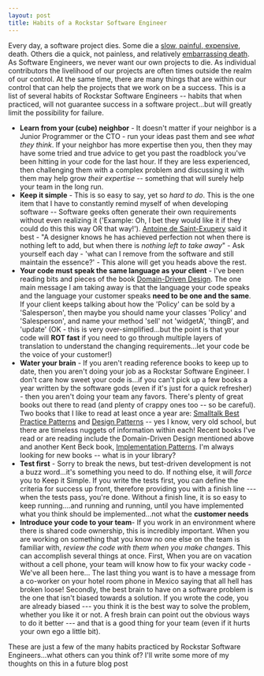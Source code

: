 ```yaml
---
layout: post
title: Habits of a Rockstar Software Engineer
---
```

Every day, a software project dies.  Some die a [slow, painful, expensive](http://news.cnet.com/IBM-nabs-California-welfare-contract/2100-1011), death.  Others die a quick, not painless, and relatively [embarrassing death](http://www.techcrunch.com/2009/01/03/journalspace-drama-all-data-lost-without-backup-company-deadpooled/). As Software Engineers, we never want our own projects to die. As individual contributors the livelihood of our projects are often times outside the realm of our control. At the same time, there are many things that are within our control that can help the projects that we work on be a success.  This is a list of several habits of Rockstar Software Engineers -- habits that when practiced, will not guarantee success in a software project...but will greatly limit the possibility for failure.

+ __Learn from your (cube) neighbor__ - It doesn't matter if your neighbor is a Junior Programmer or the CTO - run your ideas past them and see *what they think*. If your neighbor has more expertise then you, then they may have some tried and true advice to get you past the roadblock you've been hitting in your code for the last hour.  If they are less experienced, then challenging them with a complex problem and discussing it with them may help grow *their expertise* -- something that will surely help your team in the long run.
+ __Keep it simple__ - This is so easy to say, yet so *hard to do*. This is the one item that I have to constantly remind myself of when developing software -- Software geeks often generate their own requirements without even realizing it ('Example:  Oh, I bet they would like it if they could do this this way OR that way!'). [Antoine de Saint-Exupery](http://en.wikipedia.org/wiki/Antoine_de_Saint_Exup%C3%A9ry) said it best - "A designer knows he has achieved perfection not when there is nothing left to add, but when there is *nothing left to take away*"  - Ask yourself each day - 'what can I remove from the software and still maintain the essence?' - This alone will get you heads above the rest.
+ __Your code must speak the same language as your client__ - I've been reading bits and pieces of the book [Domain-Driven Design](http://www.amazon.com/Domain-Driven-Design-Tackling-Complexity-Software/dp/0321125215). The one main message I am taking away is that the language your code speaks and the language your customer speaks __need to be one and the same__. If your client keeps talking about how the 'Policy' can be sold by a 'Salesperson', then maybe you should name your classes 'Policy' and 'Salesperson', and name your method 'sell' not 'widgetA', 'thingB', and 'update' (OK - this is very over-simplified...but the point is that your code will __ROT fast__ if you need to go through multiple layers of translation to understand the changing requirements...let your code be the voice of your customer!)
+ __Water your brain__ - If you aren't reading reference books to keep up to date, then you aren't doing your job as a Rockstar Software Engineer. I don't care how sweet your code is...if you can't pick up a few books a year written by the software gods (even if it's just for a quick refresher) - then you aren't doing your team any favors. There's plenty of great books out there to read (and plenty of crappy ones too -- so be careful).  Two books that I like to read at least once a year are: [Smalltalk Best Practice Patterns](http://www.amazon.com/Smalltalk-Best-Practice-Patterns-Kent/dp/013476904X) and [Design Patterns](http://www.amazon.com/Design-Patterns-Object-Oriented-Addison-Wesley-Professional/dp/0201633612/) -- yes I know, very old school, but there are timeless nuggets of information within each! Recent books I've read or are reading include the Domain-Driven Design mentioned above and another Kent Beck book, [Implementation Patterns](http://www.amazon.com/Implementation-Patterns-Addison-Wesley-Signature-Kent/dp/0321413091/). I'm always looking for new books -- what is in your library?
+ __Test first__ - Sorry to break the news, but test-driven development is not a buzz word...it's something you need to do. If nothing else, it will *force* you to Keep it Simple. If you write the tests first, you can define the criteria for success up front, therefore providing you with a finish line --- when the tests pass, you're done. Without a finish line, it is so easy to keep running....and running and running, until you have implemented what you think should be implemented...not what the __customer needs__
+ __Introduce your code to your team__- If you work in an environment where there is shared code ownership, this is incredibly important. When you are working on something that you know no one else on the team is familiar with, *review the code with them when you make changes*. This can accomplish several things at once. First, When you are on vacation without a cell phone, your team will know how to fix your wacky code - We've all been here... The last thing you want is to have a message from a co-worker on your hotel room phone in Mexico saying that all hell has broken loose! Secondly, the best brain to have on a software problem is the one that isn't biased towards a solution. If you wrote the code, you are already biased --- you think it is the best way to solve the problem, whether you like it or not. A fresh brain can point out the obvious ways to do it better --- and that is a good thing for your team (even if it hurts your own ego a little bit).

These are just a few of the many habits practiced by Rockstar Software Engineers...what others can you think of? I'll write some more of my thoughts on this in a future blog post